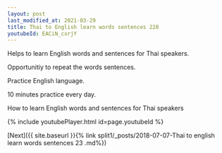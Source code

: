 ```yaml
---
layout: post
last_modified_at: 2021-03-29
title: Thai to English learn words sentences 228 
youtubeId: EACiN_cxrjY
---
```

 
 
Helps to learn English words and sentences for Thai speakers.

Opportunitiy to repeat the words sentences. 

Practice English language. 
 
10 minutes practice every day. 
 
How to learn English words and sentences for Thai speakers 
 
{% include youtubePlayer.html id=page.youtubeId %}
 
 
[Next]({{ site.baseurl }}{% link  split1/_posts/2018-07-07-Thai to english learn words sentences 23 .md%})
 
